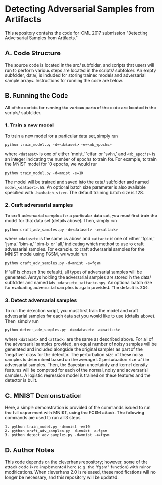 # Detecting Adversarial Samples from Artifacts
This repository contains the code for ICML 2017 submission "Detecting
Adversarial Samples from Artifacts."

## A. Code Structure
The source code is located in the src/ subfolder, and scripts that users will
run to perform various steps are located in the scripts/ subfolder. An empty
subfolder, data/, is included for storing trained models and adversarial sample
arrays. Instructions for running the code are below.

## B. Running the Code
All of the scripts for running the various parts of the code are located
in the scripts/ subfolder.

### 1. Train a new model
To train a new model for a particular data set, simply run

    python train_model.py -d=<dataset> -e=<nb_epochs>

where `<dataset>` is one of either 'mnist,' 'cifar' or 'svhn,' and `<nb_epochs>`
is an integer indicating the number of epochs to train for. For example,
to train the MNIST model for 10 epochs, we would run

    python train_model.py -d=mnist -e=10

The model will be trained and saved into the data/ subfolder and named
`model_<dataset>.h5`. An optional batch size parameter is also available,
specified with `-b=<batch_size>`. The default training batch size is 128.

### 2. Craft adversarial samples
To craft adversarial samples for a particular data set, you must first
train the model for that data set (details above). Then, simply run

    python craft_adv_samples.py -d=<dataset> -a=<attack>

where `<dataset>` is the same as above and `<attack>` is one of either 'fgsm,'
'jsma,' 'bim-a,' 'bim-b' or 'all,' indicating which method to use to craft
adversarial samples. For example, to craft adversarial samples for the
MNIST model using FGSM, we would run

    python craft_adv_samples.py -d=mnist -a=fgsm

If 'all' is chosen (the default), all types of adversarial samples will be
generated. Arrays holding the adversarial samples are stored in the data/
subfolder and named `Adv_<dataset>_<attack>.npy`. An optional batch size
for evaluating adversarial samples is again provided. The default is 256.

### 3. Detect adversarial samples
To run the detection script, you must first train the model and craft
adversarial samples for each data set you would like to use (details above).
Then, simply run

    python detect_adv_samples.py -d=<dataset> -a=<attack>

where `<dataset>` and `<attack>` are the same as described above. For all of the
adversarial samples provided, an equal number of noisy samples will be generated
and included alongside the original samples as part of the 'negative' class
for the detector. The perturbation size of these noisy samples is determined
based on the average L2 perturbation size of the adversarial samples. Then,
the Bayesian uncertainty and kernel density features will be computed for each
of the normal, noisy and adversarial samples. A logistic regression model is
trained on these features and the detector is built.

## C. MNIST Demonstration
Here, a simple demonstration is provided of the commands issued to run the full
experiment with MNIST, using the FGSM attack. The following commands are used
to run all 3 steps:

    1. python train_model.py -d=mnist -e=10
    2. python craft_adv_samples.py -d=mnist -a=fgsm
    3. python detect_adv_samples.py -d=mnist -a=fgsm

## D. Author Notes

This code depends on the cleverhans repository; however, some of the attack
code is re-implemented here (e.g. the "fgsm" function) with minor modifications.
When cleverhans 2.0 is released, these modifications will no longer be
necessary, and this repository will be updated.
